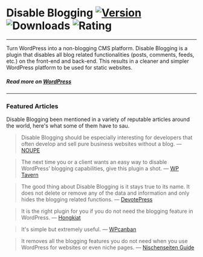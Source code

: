 # Disable Blogging [![Version](https://img.shields.io/wordpress/plugin/v/disable-blogging.svg?style=flat-square)](https://wordpress.org/plugins/disable-blogging/) ![Downloads](https://img.shields.io/wordpress/plugin/dt/disable-blogging.svg?style=flat-square) ![Rating](https://img.shields.io/wordpress/plugin/r/disable-blogging.svg?style=flat-square)
---
Turn WordPress into a non-blogging CMS platform. Disable Blogging is a plugin that disables all blog related functionalities (posts, comments, feeds, etc.) on the front-end and back-end. This results in a cleaner and simpler WordPress platform to be used for static websites.

##### Read more on [WordPress](https://wordpress.org/plugins/disable-blogging/)
---

### Featured Articles
Disable Blogging been mentioned in a variety of reputable articles around the world, here's what some of them have to sau.

> Disable Blogging should be especially interesting for developers that often develop and sell pure business websites without a blog.
— [NOUPE](http://www.noupe.com/wordpress/best-may-2016-ten-free-wordpress-plugins.html)

> The next time you or a client wants an easy way to disable WordPress’ blogging capabilities, give this plugin a shot.
— [WP Tavern](https://wptavern.com/easily-hide-wordpress-blogging-features-with-the-disable-blogging-plugin/)

> The good thing about Disable Blogging is it stays true to its name. It does not delete or remove any of the data and information and only hides the blogging related functions.
— [DevotePress](http://devotepress.com/wordpress-news/disable-blogging-hide-wordpress-blogging-features/)

> It is the right plugin for you if you do not need the blogging feature in WordPress.
— [Hongkiat](http://www.hongkiat.com/blog/designers-developers-monthly-08-2016/)

> It's simple but extremely useful.
— [WPcanban](http://wpcanban.com/wordpress/thu-thuat-wordpress/vo-hieu-hoa-tinh-nang-viet-bai-trong-wordpress.html)

> It removes all the blogging features you do not need when you use WordPress for websites or even niche pages.
— [Nischenseiten Guide](http://www.nischenseiten-guide.de/wordpress-fuer-nischenseiten-dieses-plugin-entfernt-alle-blog-features/)